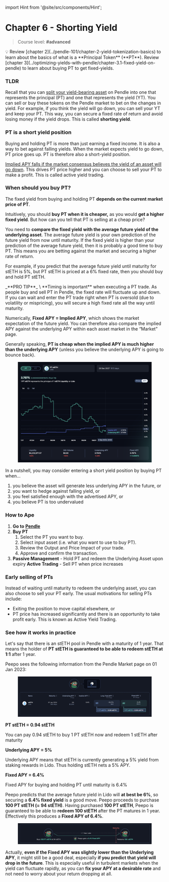 import Hint from '@site/src/components/Hint';

# Chapter 6 - Shorting Yield

> Course level: **#advanced**

<Hint style="info">
💡 Review [chapter 2](../pendle-101/chapter-2-yield-tokenization-basics) to learn about the basics of what is a **Principal Token** (**PT**). Review [chapter 3](../optimizing-yields-with-pendle/chapter-3.1-fixed-yield-on-pendle) to learn about buying PT to get fixed-yields.
</Hint>

### TLDR

Recall that you can [split your yield-bearing asset](../pendle-101/chapter-2-yield-tokenization-basics) on Pendle into one that represents the principal (PT) and one that represents the yield (YT). You can sell or buy these tokens on the Pendle market to bet on the changes in yield. For example, if you think the yield will go down, you can sell your YT and keep your PT. This way, you can secure a fixed rate of return and avoid losing money if the yield drops. This is called **shorting yield**.

### PT is a **short yield position**

Buying and holding PT is more than just earning a fixed income. It is also a way to bet against falling yields. When the market expects yield to go down, PT price goes up. PT is therefore also a short-yield position.

[Implied APY falls if the market consensus believes the yield of an asset will go down](../optimizing-yields-with-pendle/chapter-5-important-concepts-in-yield-trading#implied-apy). This drives PT price higher and you can choose to sell your PT to make a profit. This is called active yield trading.

### When should you buy PT?

The fixed yield from buying and holding PT **depends on the current market price of PT**.

Intuitively, you should **buy PT when it is cheaper,** as you would **get a higher fixed yield**. But how can you tell that PT is selling at a cheap price?

You need to **compare the fixed yield** **with the average future yield of the underlying asset**. The average future yield is your own prediction of the future yield from now until maturity. If the fixed yield is higher than your prediction of the average future yield, then it is probably a good time to buy PT. This means you are betting against the market and securing a higher rate of return.

For example, if you predict that the average future yield until maturity for stETH is 5%, but PT stETH is priced at a 6% fixed rate, then you should buy and hold PT stETH.

<Hint style="warning">
_**PRO TIP**_ \
**Timing is important** when executing a PT trade. As people buy and sell PT in Pendle, the fixed rate will fluctuate up and down. If you can wait and enter the PT trade right when PT is oversold (due to volatility or mispricing), you will secure a high fixed rate all the way until maturity.
</Hint>

Numerically, **Fixed APY = Implied APY**, which shows the market expectation of the future yield. You can therefore also compare the implied APY against the underlying APY within each asset market in the “Market” page.

Generally speaking, **PT is cheap when the implied APY is much higher than the underlying APY** (unless you believe the underlying APY is going to bounce back).

<figure><img src="/pendle-academy/imgs/image (105).png" alt="" /><figcaption></figcaption></figure>

In a nutshell, you may consider entering a short yield position by buying PT when…

1. you believe the asset will generate less underlying APY in the future, or
2. you want to hedge against falling yield, or
3. you feel satisfied enough with the advertised APY, or
4. you believe PT is too undervalued

### How to Ape

1. **Go to** [**Pendle**](https://app.pendle.finance/pro/markets)
2. **Buy PT**
   1. Select the PT you want to buy.
   2. Select input asset (i.e. what you want to use to buy PT).
   3. Review the Output and Price Impact of your trade.
   4. Approve and confirm the transaction.
3. **Passive Management** - Hold PT and redeem the Underlying Asset upon expiry  **Active Trading** - Sell PT when price increases

### Early selling of PTs

Instead of waiting until maturity to redeem the underlying asset, you can also choose to sell your PT early. The usual motivations for selling PTs include:

* Exiting the position to move capital elsewhere, or
* PT price has increased significantly and there is an opportunity to take profit early. This is known as Active Yield Trading.

### See how it works in practice

Let's say that there is an stETH pool in Pendle with a maturity of 1 year. That means the holder of **PT stETH is guaranteed to be able to redeem stETH at 1:1** after 1 year.

Peepo sees the following information from the Pendle Market page on 01 Jan 2023:

<figure><img src="/pendle-academy/imgs/image (42).png" alt="" /><figcaption></figcaption></figure>

**PT stETH = 0.94 stETH**

You can pay 0.94 stETH to buy 1 PT stETH now and redeem 1 stETH after maturity

**Underlying APY = 5%**

Underlying APY means that stETH is currently generating a 5% yield from staking rewards in Lido. Thus holding stETH nets a 5% APY.

**Fixed APY = 6.4%**

Fixed APY for buying and holding PT until maturity is 6.4%

Peepo predicts that the average future yield in Lido will **at best be 6%**, so securing a **6.4% fixed yield** is a good move. Peepo proceeds to purchase **100 PT stETH (= 94 stETH)**. Having purchased **100 PT stETH**, Peepo is guaranteed to be able to **redeem 100 stETH** after the PT matures in 1 year. Effectively this produces a **Fixed APY of 6.4%**.

<figure><img src="/pendle-academy/imgs/image (43).png" alt="" /><figcaption></figcaption></figure>

Actually, **even if the Fixed APY was slightly lower than the Underlying APY**, it might still be a good deal, especially **if you predict that** **yield will drop in the future**. This is especially useful in turbulent markets when the yield can fluctuate rapidly, as you can **fix your APY at a desirable rate** and not need to worry about your return dropping at all.
